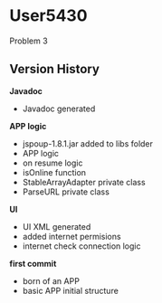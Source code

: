 # User5430
Problem 3

<h2>Version History</h2>

<b>Javadoc</b>
<ul>
    <li>Javadoc generated</li>
</ul>
<b>APP logic</b>
<ul>
    <li>jspoup-1.8.1.jar added to libs folder</li>
	<li>APP logic</li>
    <li>on resume logic</li>
    <li>isOnline function</li>
	<li>StableArrayAdapter private class</li>
	<li>ParseURL private class</li>
</ul>
<b>UI</b>
<ul>
    <li>UI XML generated</li>
    <li>added internet permisions</li>
    <li>internet check connection logic</li>
</ul>
<b>first commit</b>
<ul>
    <li>born of an APP</li>
    <li>basic APP initial structure</li>
</ul>
